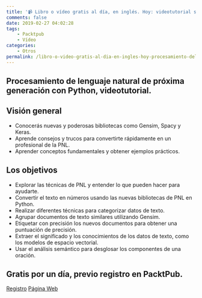 ```yaml
---
title: '📹 Libro o vídeo gratis al día, en inglés. Hoy: videotutorial sobre Python'
comments: false
date: 2019-02-27 04:02:28
tags:
    - Packtpub
    - Vídeo
categories:
    - Otros
permalink: /libro-o-video-gratis-al-dia-en-ingles-hoy-procesamiento-del-lenguaje-natural-de-proxima-generacion-con-python
---
```

## Procesamiento de lenguaje natural de próxima generación con Python, videotutorial.

## Visión general

  * Conocerás nuevas y poderosas bibliotecas como Gensim, Spacy y Keras.
  * Aprende consejos y trucos para convertirte rápidamente en un profesional de la PNL.
  * Aprender conceptos fundamentales y obtener ejemplos prácticos.

## Los objetivos

  * Explorar las técnicas de PNL y entender lo que pueden hacer para ayudarte.
  * Convertir el texto en números usando las nuevas bibliotecas de PNL en Python.
  * Realizar diferentes técnicas para categorizar datos de texto.
  * Agrupar documentos de texto similares utilizando Gensim.
  * Etiquetar con precisión los nuevos documentos para obtener una puntuación de precisión.
  * Extraer el significado y los conocimientos de los datos de texto, como los modelos de espacio vectorial.
  * Usar el análisis semántico para desglosar los componentes de una oración.

## Gratis por un día, previo registro en PacktPub.
  
[Registro](https://kutt.it/packtregistro "Enlace al Registro Web de Packtpub desde donde descargar varios libros de programación en inglés")
[Página Web](https://kutt.it/packt "Enlace a la Página Web Oficial de PacktPub")
